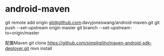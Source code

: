 # android-maven

   git remote add origin git@github.com:davyjoneswang/android-maven.git
   git push --set-upstream origin master
   git branch --set-upstream-to=origin/master


   配置Maven
   git clone https://github.com/simpligility/maven-android-sdk-deployer.git
   mvn install
   
   
